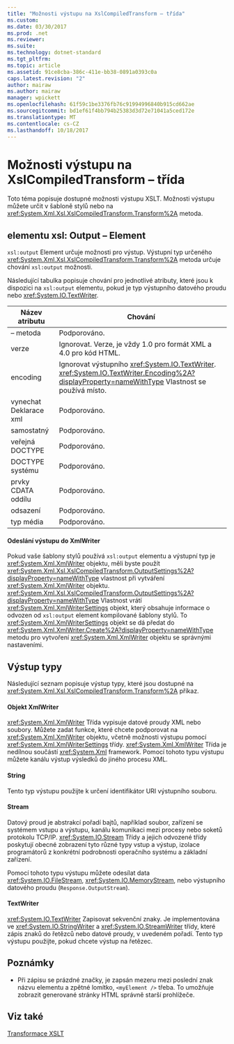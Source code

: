 ```yaml
---
title: "Možnosti výstupu na XslCompiledTransform – třída"
ms.custom: 
ms.date: 03/30/2017
ms.prod: .net
ms.reviewer: 
ms.suite: 
ms.technology: dotnet-standard
ms.tgt_pltfrm: 
ms.topic: article
ms.assetid: 91ce8cba-386c-411e-bb38-0891a0393c0a
caps.latest.revision: "2"
author: mairaw
ms.author: mairaw
manager: wpickett
ms.openlocfilehash: 61f59c1be3376fb76c91994996840b915cd662ae
ms.sourcegitcommit: bd1ef61f4bb794b25383d3d72e71041a5ced172e
ms.translationtype: MT
ms.contentlocale: cs-CZ
ms.lasthandoff: 10/18/2017
---
```

# <a name="output-options-on-the-xslcompiledtransform-class"></a>Možnosti výstupu na XslCompiledTransform – třída
Toto téma popisuje dostupné možnosti výstupu XSLT. Možnosti výstupu můžete určit v šabloně stylů nebo na <xref:System.Xml.Xsl.XslCompiledTransform.Transform%2A> metoda.  
  
## <a name="xsloutput-element"></a>elementu xsl: Output – Element  
 `xsl:output` Element určuje možnosti pro výstup. Výstupní typ určeného <xref:System.Xml.Xsl.XslCompiledTransform.Transform%2A> metoda určuje chování `xsl:output` možnosti.  
  
 Následující tabulka popisuje chování pro jednotlivé atributy, které jsou k dispozici na `xsl:output` elementu, pokud je typ výstupního datového proudu nebo <xref:System.IO.TextWriter>.  
  
|Název atributu|Chování|  
|--------------------|--------------|  
|– metoda|Podporováno.|  
|verze|Ignorovat. Verze, je vždy 1.0 pro formát XML a 4.0 pro kód HTML.|  
|encoding|Ignorovat výstupního <xref:System.IO.TextWriter>. <xref:System.IO.TextWriter.Encoding%2A?displayProperty=nameWithType> Vlastnost se používá místo.|  
|vynechat Deklarace xml|Podporováno.|  
|samostatný|Podporováno.|  
|veřejná DOCTYPE|Podporováno.|  
|DOCTYPE systému|Podporováno.|  
|prvky CDATA oddílu|Podporováno.|  
|odsazení|Podporováno.|  
|typ média|Podporováno.|  
  
#### <a name="sending-output-to-an-xmlwriter"></a>Odeslání výstupu do XmlWriter  
 Pokud vaše šablony stylů používá `xsl:output` elementu a výstupní typ je <xref:System.Xml.XmlWriter> objektu, měli byste použít <xref:System.Xml.Xsl.XslCompiledTransform.OutputSettings%2A?displayProperty=nameWithType> vlastnost při vytváření <xref:System.Xml.XmlWriter> objektu. <xref:System.Xml.Xsl.XslCompiledTransform.OutputSettings%2A?displayProperty=nameWithType> Vlastnost vrátí <xref:System.Xml.XmlWriterSettings> objekt, který obsahuje informace o odvozen od `xsl:output` element kompilované šablony stylů. To <xref:System.Xml.XmlWriterSettings> objekt se dá předat do <xref:System.Xml.XmlWriter.Create%2A?displayProperty=nameWithType> metodu pro vytvoření <xref:System.Xml.XmlWriter> objektu se správnými nastaveními.  
  
## <a name="output-types"></a>Výstup typy  
 Následující seznam popisuje výstup typy, které jsou dostupné na <xref:System.Xml.Xsl.XslCompiledTransform.Transform%2A> příkaz.  
  
#### <a name="xmlwriter"></a>Objekt XmlWriter  
 <xref:System.Xml.XmlWriter> Třída vypisuje datové proudy XML nebo soubory. Můžete zadat funkce, které chcete podporovat na <xref:System.Xml.XmlWriter> objektu, včetně možnosti výstupu pomocí <xref:System.Xml.XmlWriterSettings> třídy. <xref:System.Xml.XmlWriter> Třída je nedílnou součástí <xref:System.Xml> framework. Pomocí tohoto typu výstupu můžete kanálu výstup výsledků do jiného procesu XML.  
  
#### <a name="string"></a>String  
 Tento typ výstupu použijte k určení identifikátor URI výstupního souboru.  
  
#### <a name="stream"></a>Stream  
 Datový proud je abstrakcí pořadí bajtů, například soubor, zařízení se systémem vstupu a výstupu, kanálu komunikaci mezi procesy nebo soketů protokolu TCP/IP. <xref:System.IO.Stream> Třídy a jejich odvozené třídy poskytují obecné zobrazení tyto různé typy vstup a výstup, izolace programátorů z konkrétní podrobnosti operačního systému a základní zařízení.  
  
 Pomocí tohoto typu výstupu můžete odesílat data <xref:System.IO.FileStream>, <xref:System.IO.MemoryStream>, nebo výstupního datového proudu (`Response.OutputStream`).  
  
#### <a name="textwriter"></a>TextWriter  
 <xref:System.IO.TextWriter> Zapisovat sekvenční znaky. Je implementována ve <xref:System.IO.StringWriter> a <xref:System.IO.StreamWriter> třídy, které zápis znaků do řetězců nebo datové proudy, v uvedeném pořadí. Tento typ výstupu použijte, pokud chcete výstup na řetězec.  
  
## <a name="notes"></a>Poznámky  
  
-   Při zápisu se prázdné značky, je zapsán mezeru mezi poslední znak názvu elementu a zpětné lomítko, `<myElement />` třeba. To umožňuje zobrazit generované stránky HTML správně starší prohlížeče.  
  
## <a name="see-also"></a>Viz také  
 [Transformace XSLT](../../../../docs/standard/data/xml/xslt-transformations.md)
